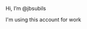 Hi, I’m @jbsubils
 
I'm using this account for work


<!---
jbsubils/jbsubils is a ✨ special ✨ repository because its `README.md` (this file) appears on your GitHub profile.
You can click the Preview link to take a look at your changes.
--->
